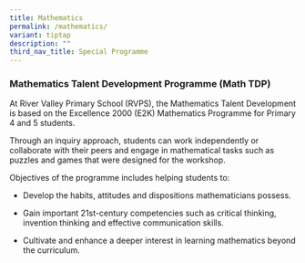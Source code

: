 ```yaml
---
title: Mathematics
permalink: /mathematics/
variant: tiptap
description: ""
third_nav_title: Special Programme
---
```

<h3><strong>Mathematics Talent Development Programme (Math TDP)</strong></h3>
<p></p>
<p>At River Valley Primary School (RVPS), the Mathematics Talent Development
is based on the Excellence 2000 (E2K) Mathematics Programme for Primary
4 and 5 students.</p>
<p>Through an inquiry approach, students can work independently or collaborate
with their peers and engage in mathematical tasks such as puzzles and games
that were designed for the workshop.</p>
<p></p>
<p>Objectives of the programme includes helping students to:</p>
<ul data-tight="true" class="tight">
<li>
<p>Develop the habits, attitudes and dispositions mathematicians possess.</p>
</li>
<li>
<p>Gain important 21st-century competencies such as critical thinking, invention
thinking and effective communication skills.</p>
</li>
<li>
<p>Cultivate and enhance a deeper interest in learning mathematics beyond
the curriculum.</p>
</li>
</ul>
<p></p>